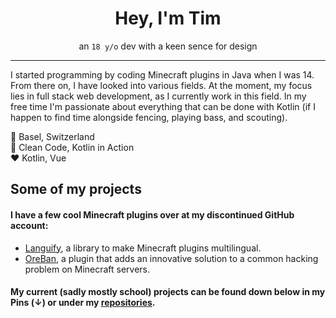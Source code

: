 <h1 align="center">Hey, I'm Tim</h1>
<p align="center">an <code>18 y/o</code> dev with a keen sence for design</p>

---

I started programming by coding Minecraft plugins in Java when I was 14. From there on, I have looked into various fields. At the moment, my focus lies in full stack web development, as I currently work in this field. In my free time I'm passionate about everything that can be done with Kotlin (if I happen to find time alongside fencing, playing bass, and scouting).


📍 Basel, Switzerland<br>
📖 Clean Code, Kotlin in Action<br>
❤️ Kotlin, Vue

## Some of my projects
#### I have a few cool Minecraft plugins over at my discontinued GitHub account:
- [Languify](https://github.com/Hekates/Languify), a library to make Minecraft plugins multilingual.
- [OreBan](https://github.com/Hekates/OreBan), a plugin that adds an innovative solution to a common hacking problem on Minecraft servers.

#### My current (sadly mostly school) projects can be found down below in my Pins (↓) or under my [repositories](https://github.com/timlandolt?tab=repositories).
